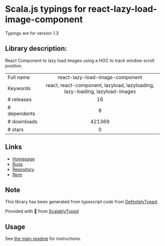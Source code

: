 
# Scala.js typings for react-lazy-load-image-component

Typings are for version 1.3

## Library description:
React Component to lazy load images using a HOC to track window scroll position.

|                    |                 |
| ------------------ | :-------------: |
| Full name          | react-lazy-load-image-component |
| Keywords           | react, react-component, lazyload, lazyloading, lazy-loading, lazyload-images |
| # releases         | 16 |
| # dependents       | 8 |
| # downloads        | 421369 |
| # stars            | 0 |

## Links
- [Homepage](https://github.com/Aljullu/react-lazy-load-image-component#readme)
- [Bugs](https://github.com/Aljullu/react-lazy-load-image-component/issues)
- [Repository](https://github.com/Aljullu/react-lazy-load-image-component)
- [Npm](https://www.npmjs.com/package/react-lazy-load-image-component)
    


## Note
This library has been generated from typescript code from [DefinitelyTyped](https://definitelytyped.org).

Provided with :purple_heart: from [ScalablyTyped](https://github.com/oyvindberg/ScalablyTyped)

## Usage
See [the main readme](../../readme.md) for instructions.


